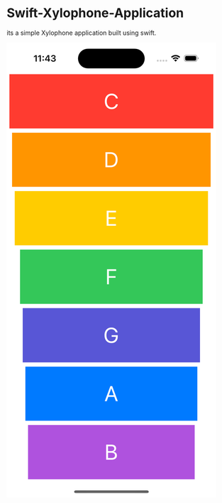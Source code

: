# Swift-Xylophone-Application
its a simple Xylophone application built using swift. 

![alt text](/image/home.png)
